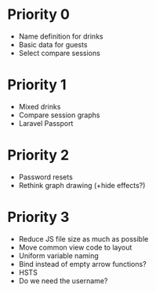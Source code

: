 # Priority 0

- Name definition for drinks
- Basic data for guests
- Select compare sessions

# Priority 1

- Mixed drinks
- Compare session graphs
- Laravel Passport

# Priority 2

- Password resets
- Rethink graph drawing (+hide effects?)

# Priority 3

- Reduce JS file size as much as possible
- Move common view code to layout
- Uniform variable naming
- Bind instead of empty arrow functions?
- HSTS
- Do we need the username?
